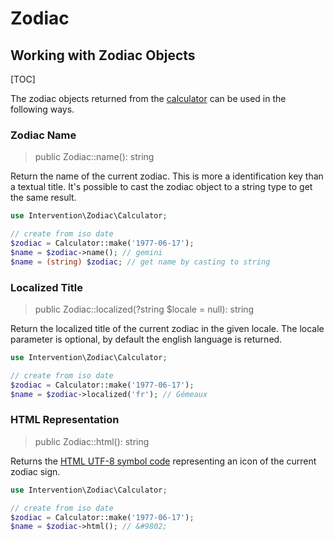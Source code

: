 # Zodiac
## Working with Zodiac Objects

[TOC]

The zodiac objects returned from the [calculator](/v2/usage/calculator) can be used in the following ways.

### Zodiac Name

> public Zodiac::name(): string

Return the name of the current zodiac. This is more a identification key than a textual title. It's possible to cast the zodiac object to a string type to get the same result.

```php
use Intervention\Zodiac\Calculator;

// create from iso date
$zodiac = Calculator::make('1977-06-17');
$name = $zodiac->name(); // gemini
$name = (string) $zodiac; // get name by casting to string
```

### Localized Title

> public Zodiac::localized(?string $locale = null): string

Return the localized title of the current zodiac in the given locale. The locale parameter is optional, by default the english language is returned.

```php
use Intervention\Zodiac\Calculator;

// create from iso date
$zodiac = Calculator::make('1977-06-17');
$name = $zodiac->localized('fr'); // Gémeaux
```

### HTML Representation

> public Zodiac::html(): string

Returns the [HTML UTF-8 symbol code](https://www.w3schools.com/charsets/ref_utf_symbols.asp) representing an icon of the current zodiac sign.

```php
use Intervention\Zodiac\Calculator;

// create from iso date
$zodiac = Calculator::make('1977-06-17');
$name = $zodiac->html(); // &#9802;
```
